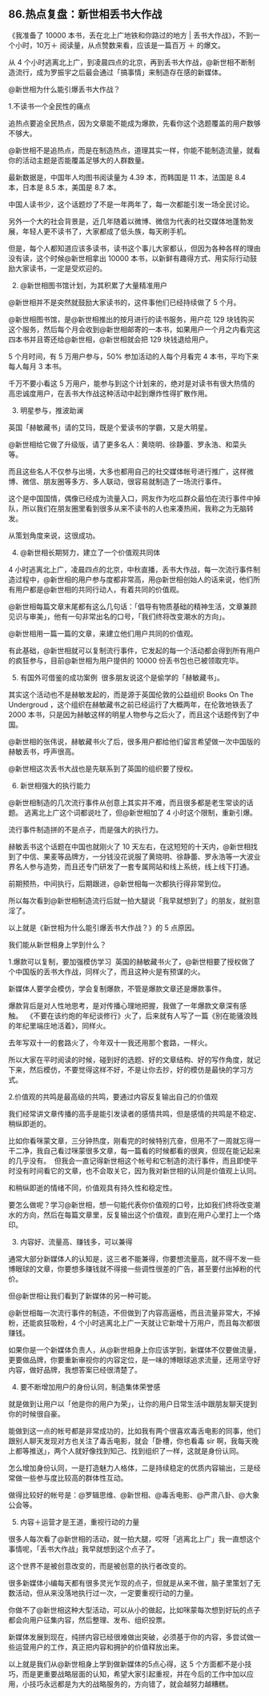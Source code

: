 ## 86.热点复盘：新世相丢书大作战
《我准备了 10000 本书，丢在北上广地铁和你路过的地方 | 丢书大作战》，不到一个小时，10万＋ 阅读量，从点赞数来看，应该是一篇百万 ＋ 的爆文。 


从 4 个小时逃离北上广，到凌晨四点的北京，再到丢书大作战，@新世相不断制造流行，成为罗振宇之后最会通过「搞事情」来制造存在感的新媒体。


@新世相为什么能引爆丢书大作战？


1.不读书一个全民性的痛点


追热点要追全民热点，因为文章能不能成为爆款，先看你这个选题覆盖的用户数够不够大。


@新世相不是追热点，而是在制造热点，道理其实一样，你能不能制造流量，就看你的活动主题是否能覆盖足够大的人群数量。


最新数据是，中国年人均图书阅读量为 4.39 本，而韩国是 11 本，法国是 8.4 本，日本是 8.5 本，美国是 8.7 本。


中国人读书少，这个话题炒了不是一年两年了，每一次都能引发一场全民讨论。


另外一个大的社会背景是，近几年随着以微博、微信为代表的社交媒体地蓬勃发展，年轻人更不读书了，大家都成了低头族，每天刷手机。


但是，每个人都知道应该多读书，读书这个事儿大家都认，但因为各种各样的理由没有读，这个时候@新世相拿出 10000 本书，以新鲜有趣得方式、用实际行动鼓励大家读书，一定是受欢迎的。


2. @新世相图书馆计划，为其积累了大量精准用户

@新世相并不是突然就鼓励大家读书的，这件事他们已经持续做了 5 个月。


@新世相图书馆，是@新世相推出的按月进行的读书服务，用户花 129 块钱购买这个服务，然后每个月会收到@新世相邮寄的一本书，如果用户一个月之内看完这四本书并且寄还给@新世相，@新世相就会把 129 块钱退给用户。


5 个月时间，有 5 万用户参与，50% 参加活动的人每个月看完 4 本书，平均下来每人每月 3 本书。


千万不要小看这 5 万用户，能参与到这个计划来的，绝对是对读书有很大热情的高忠诚度用户，在丢书大作战这种活动中起到爆炸性得扩散作用。


3. 明星参与，推波助澜

英国「赫敏藏书」请的艾玛，既是个爱读书的学霸，又是大明星。


@新世相给它做了升级版，请了更多名人：黄晓明、徐静蕾、罗永浩、和菜头等。 


而且这些名人不仅参与出境，大多也都用自己的社交媒体帐号进行推广，这样微博、微信、朋友圈等多方、多人联动，很容易就制造了一场流行事件。


这个是中国国情，偶像已经成为流量入口，网友作为吃瓜群众最怕在流行事件中掉队，所以我们在朋友圈里看到很多从来不读书的人也来凑热闹，我称之为无脑转发。


从策划角度来说，这很成功。


4. @新世相长期努力，建立了一个价值观共同体

4 小时逃离北上广，凌晨四点的北京，中秋直播，丢书大作战，每一次流行事件制造过程中，@新世相的用户参与度都非常高，用@新世相创始人的话来说，他们所有用户都是@新世相的共同行动人，有着共同的价值观。


@新世相每篇文章末尾都有这么几句话：「倡导有物质基础的精神生活，文章兼顾见识与审美」，他有一句非常出名的口号，「我们终将改变潮水的方向」。


@新世相用一篇一篇的文章，来建立他们用户共同的价值观。


有此基础，@新世相就可以复制流行事件，它发起的每一个活动都会得到所有用户的疯狂参与，目前@新世相为用户提供的 10000 份丢书包也已被领取完毕。 


5. 有国外可借鉴的成功案例 
很多朋友说这个是偷学的「赫敏藏书」。

其实这个活动也不是赫敏发起的，而是源于英国伦敦的公益组织 Books On The Undergroud ，这个组织在赫敏藏书之前已经运行了大概两年，在伦敦地铁丢了 2000 本书，只是因为赫敏这样的明星人物参与之后火了，而且这个话题传到了中国。


@新世相的张伟说，赫敏藏书火了后，很多用户都给他们留言希望做一次中国版的赫敏丢书，呼声很高。


@新世相这次丢书大战也是先联系到了英国的组织要了授权。


6. 新世相强大的执行能力

@新世相制造的几次流行事件从创意上其实并不难，而且很多都是老生常谈的话题。
逃离北上广这个词都说吐了，但@新世相加了 4 小时这个限制，重新引爆。


流行事件制造拼的不是点子，而是强大的执行力。


赫敏丢书这个话题在中国也就刚火了 10 天左右，在这短短的十天内，@新世相找到了中信、果麦等品牌方，一分钱没花说服了黄晓明、徐静蕾、罗永浩等一大波业界名人参与造势，而且还专门研发了一套专属网站和线上系统，线上线下打通。


前期预热，中间执行，后期跟进，@新世相每一次都执行得非常到位。


所以每次看到@新世相制造流行后就一拍大腿说「我早就想到了」的朋友，就别意淫了。


以上就是《新世相为什么能引爆丢书大作战？》的 5 点原因。


我们能从新世相身上学到什么？


1.爆款可以复制，要加强模仿学习 
英国的赫敏藏书火了，@新世相要了授权做了个中国版的丢书大作战，同样火了，而且这种火是有预谋的火。


新媒体人要学会模仿，学会复制爆款，不管是爆款文章还是爆款事件。


爆款背后是对人性地思考，是对传播心理地把握，我做了一年爆款文章深有感触。 
《不要在该约炮的年纪谈修行》火了，后来就有人写了一篇《别在能骚浪贱的年纪里端庄地活着》，同样火。


去年写双十一的套路火了，今年双十一我还用那个套路，一样火。


所以大家在平时阅读的时候，碰到好的选题、好的文章结构、好的写作角度，就记下来，然后模仿，不要觉得这样不好，不是让你去抄，好的模仿是最快的学习方式。


2.价值观的共鸣是最高级的共鸣，要通过内容反复输出自己的价值观


我们经常讲文章传播的高手是能引发读者的感情共鸣，但是感情的共鸣是不稳定、稍纵即逝的。


比如你看咪蒙文章，三分钟热度，刚看完的时候特别亢奋，但用不了一周就忘得一干二净，我自己看过咪蒙很多文章，每一篇看的时候都看的很爽，但现在能记起来的几乎没有。 
但我会一直记得新世相这个帐号和它制造的流行事件，而且即使平时没有时间看它的文章，也不会取关它，因为我对新世相的认同是价值观上认同。


和稍纵即逝的情绪不同，价值观具有持久性和稳定性。 


要怎么做呢？学习@新世相，想一句能代表你价值观的口号，比如我们终将改变潮水的方向，然后在每篇文章里，反复输出这个价值观，直到在用户心里打上一个烙印。


3. 内容好、流量高、赚钱多，可以兼得

通常大部分新媒体人的认知是，这三者不能兼得，你要想流量高，就不得不发一些博眼球的文章，你要想多赚钱就不得接一些调性很差的广告，甚至要付出掉粉的代价。


但@新世相让我们看到了新媒体的另一种可能。


@新世相每一次流行事件的制造，不但做到了内容高逼格，而且流量非常大，不掉粉，还能疯狂吸粉，4 个小时逃离北上广一天就让它新增十万用户，而且每次都很赚钱。


如果你是一个新媒体负责人，从@新世相身上你应该学到，新媒体不仅要做流量，更要做品牌，你要重新审视你的内容定位，是一味的博眼球追求流量，还用坚守好内容，做好品牌，我想答案已经很清楚了。


4. 要不断增加用户的身份认同，制造集体荣誉感

就是做到让用户以「他是你的用户为荣」，让你的用户日常生活中跟朋友聊天提到你的时候很自豪。


能做到这一点的帐号都是非常成功的，比如我有两个很喜欢毒舌电影的同事，他们跟别人聊天发现对方也关注了毒舌电影，就会「卧槽，你也看毒 sir 啊，我每天晚上都等推送」，两个人就好像找到知己、找到组织了一样，这就是身份认同。


怎么增加身份认同，一是打造魅力人格体，二是持续稳定的优质内容输出，三是经常做一些参与度比较高的群体性互动。


做得比较好的帐号是：@罗辑思维、@新世相、@毒舌电影、@严肃八卦、@大象公会等。


5. 内容＋运营才是王道，重视行动的力量

很多人每次看了@新世相的活动，就一拍大腿，哎呀「逃离北上广」我一直想这个事情呢，「丢书大作战」我早就想到这个点子了。


这个世界不是被创意改变的，而是被创意的执行者改变的。


很多新媒体小编每天都有很多灵光乍现的点子，但就是从来不做，脑子里策划了无数活动，但从来没落地执行过一次，一定要重视行动的力量。


你做不了@新世相这种大型活动，可以从小的做起，比如咪蒙每次想到好玩的点子都会向用户征集内容，然后整理、发布、组织投票。 


新媒体发展到现在，纯拼内容已经很难做出突破，必须基于你的内容，多尝试做一些运营用户的工作，真正把内容和拥护的价值释放出来。


以上就是我们从@新世相身上学到做新媒体的5点心得，这 5 个方面都不是小技巧，而是更重要战略层面的认知，希望大家引起重视，并在今后的工作中加以应用，小技巧永远都是为大的战略服务的，方向错了，就会越努力越糟糕。

